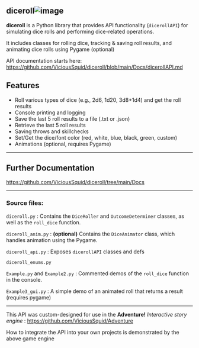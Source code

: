 ## diceroll![image](https://github.com/ViciousSquid/diceroll/assets/161540961/86d8abe9-3153-4cbc-b3d9-0c4b1b20c166)



**diceroll** is a Python library that provides API functionality (`dicerollAPI`) for simulating dice rolls and performing dice-related operations. 

It includes classes for rolling dice, tracking & saving roll results, and animating dice rolls using Pygame (optional)

API documentation starts here: https://github.com/ViciousSquid/diceroll/blob/main/Docs/dicerollAPI.md

## Features

- Roll various types of dice (e.g., 2d6, 1d20, 3d8+1d4) and get the roll results
- Console printing and logging
- Save the last 5 roll results to a file (.txt or .json)
- Retrieve the last 5 roll results
- Saving throws and skillchecks
- Set/Get the dice/font color (red, white, blue, black, green, custom)
- Animations (optional, requires Pygame)
____

## Further Documentation

https://github.com/ViciousSquid/diceroll/tree/main/Docs
____
### Source files:


`diceroll.py` : Contains the `DiceRoller` and `OutcomeDeterminer` classes, as well as the `roll_dice` function.

`diceroll_anim.py` : **(optional)** Contains the `DiceAnimator` class, which handles animation using the Pygame.

`diceroll_api.py` : Exposes `dicerollAPI` classes and defs

`diceroll_enums.py` 

`Example.py` and `Example2.py` : Commented demos of the `roll_dice` function in the console. 

`Example3_gui.py` : A simple demo of an animated roll that returns a result (requires pygame)

____

This API was custom-designed for use in the **Adventure!** *Interactive story engine* : https://github.com/ViciousSquid/Adventure

How to integrate the API into your own projects is demonstrated by the above game engine
